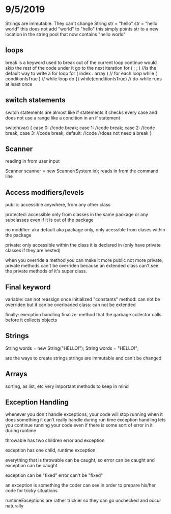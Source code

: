# 9/5/2019

Strings are immutable. They can't change
String str = "hello"
str = "hello world"
this does not add "world" to "hello"
this simply points str to a new location
in the string pool that now contains "hello world"

## loops

break is a keyword used to break out of the current loop
continue would skip the rest of the code under it go to the next iteration
for ( ; ; ) //is the default way to write a for loop
for ( index : array ) // for each loop
while ( conditionIsTrue ) // while loop
do {} while(conditionIsTrue) // do-while runs at least once

## switch statements

switch statements are almost like if statements
it checks every case and does not use a range like a condition
in an if statement

switch(var) {
    case 0:
        //code
        break;
    case 1:
        //code
        break;
    case 2:
        //code
        break;
    case 3:
        //code
        break;
    default:
        //code
        //does not need a break
}

## Scanner

reading in from user input

Scanner scanner = new Scanner(System.in);
reads in from the command line

## Access modifiers/levels

public: accessible anywhere, from any other class

protected: accessible only from classes in the same package
or any subclasses even if it is out of the package

no modifier: aka default aka package only, only acessible from
clases within the package

private: only accessible within the class it is declared in
(only have private classes if they are nested)

when you override a method you can make it more public
not more private, private methods can't be overriden because
an extended class can't see the private methods of it's super
class.

## Final keyword

variable: can not reassign once initialized "constants"
method: can not be overriden but it can be overloaded
class: can not be extended

finally: execption handling
finalize: method that the garbage collector calls before it collects objects

## Strings

String words = new String("HELLO!");
String words = "HELLO!";

are the ways to create strings
strings are immutable and can't be changed

## Arrays

sorting, as list, etc very important methods to keep in mind

## Exception Handling

whenever you don't handle exceptions, your code will stop running
when it does something it can't really handle during run time
exception handling lets you continue running your code even if there
is some sort of error in it during runtime

throwable has two children
error and exception

exception has one child, runtime exception

everything that is throwable can be caught,
so error can be caught and exception can be caught

exception can be "fixed"
error can't be "fixed"

an exception is something the coder can see in order to prepare
his/her code for tricky situations

runtimeExceptions are rather trickier so they can go unchecked
and occur naturally
